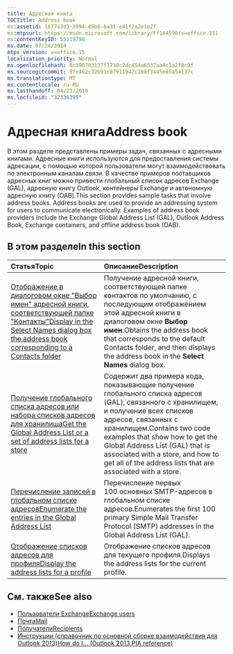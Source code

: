 ```yaml
---
title: Адресная книга
TOCTitle: Address book
ms:assetid: 1677a3d3-3994-49b6-ba31-e41f2a2e1e2f
ms:mtpsurl: https://msdn.microsoft.com/library/Ff184590(v=office.15)
ms:contentKeyID: 55119798
ms.date: 07/24/2014
mtps_version: v=office.15
localization_priority: Normal
ms.openlocfilehash: 8c396703137f1738c2dc454a6537aa4c1a2f8c9f
ms.sourcegitcommit: 8fe462c32b91c87911942c188f3445e85a54137c
ms.translationtype: MT
ms.contentlocale: ru-RU
ms.lasthandoff: 04/23/2019
ms.locfileid: "32336395"
---
```

# <a name="address-book"></a><span data-ttu-id="9ad57-102">Адресная книга</span><span class="sxs-lookup"><span data-stu-id="9ad57-102">Address book</span></span>

<span data-ttu-id="9ad57-p101">В этом разделе представлены примеры задач, связанных с адресными книгами. Адресные книги используются для предоставления системы адресации, с помощью которой пользователи могут взаимодействовать по электронным каналам связи. В качестве примеров поставщиков адресных книг можно привести глобальный список адресов Exchange (GAL), адресную книгу Outlook, контейнеры Exchange и автономную адресную книгу (OAB).</span><span class="sxs-lookup"><span data-stu-id="9ad57-p101">This section provides sample tasks that involve address books. Address books are used to provide an addressing system for users to communicate electronically. Examples of address book providers include the Exchange Global Address List (GAL), Outlook Address Book, Exchange containers, and offline address book (OAB).</span></span>

## <a name="in-this-section"></a><span data-ttu-id="9ad57-106">В этом разделе</span><span class="sxs-lookup"><span data-stu-id="9ad57-106">In this section</span></span>

|<span data-ttu-id="9ad57-107">Статья</span><span class="sxs-lookup"><span data-stu-id="9ad57-107">Topic</span></span>|<span data-ttu-id="9ad57-108">Описание</span><span class="sxs-lookup"><span data-stu-id="9ad57-108">Description</span></span>|
|:----|:----------|
|[<span data-ttu-id="9ad57-109">Отображение в диалоговом окне "Выбор имен" адресной книги, соответствующей папке "Контакты"</span><span class="sxs-lookup"><span data-stu-id="9ad57-109">Display in the Select Names dialog box the address book corresponding to a Contacts folder</span></span>](how-to-display-in-the-select-names-dialog-box-the-address-book-corresponding-to-a-contacts-folder.md)  |<span data-ttu-id="9ad57-110">Получение адресной книги, соответствующей папке контактов по умолчанию, с последующим отображением этой адресной книги в диалоговом окне **Выбор имен**.</span><span class="sxs-lookup"><span data-stu-id="9ad57-110">Obtains the address book that corresponds to the default Contacts folder, and then displays the address book in the **Select Names** dialog box.</span></span>|
|[<span data-ttu-id="9ad57-111">Получение глобального списка адресов или набора списков адресов для хранилища</span><span class="sxs-lookup"><span data-stu-id="9ad57-111">Get the Global Address List or a set of address lists for a store</span></span>](how-to-get-the-global-address-list-or-a-set-of-address-lists-for-a-store.md) |<span data-ttu-id="9ad57-112">Содержит два примера кода, показывающие получение глобального списка адресов (GAL), связанного с хранилищем, и получение всех списков адресов, связанных с хранилищем.</span><span class="sxs-lookup"><span data-stu-id="9ad57-112">Contains two code examples that show how to get the Global Address List (GAL) that is associated with a store, and how to get all of the address lists that are associated with a store.</span></span>|
|[<span data-ttu-id="9ad57-113">Перечисление записей в глобальном списке адресов</span><span class="sxs-lookup"><span data-stu-id="9ad57-113">Enumerate the entries in the Global Address List</span></span>](how-to-enumerate-the-entries-in-the-global-address-list.md)  |<span data-ttu-id="9ad57-114">Перечисление первых 100 основных SMTP-адресов в глобальном списке адресов.</span><span class="sxs-lookup"><span data-stu-id="9ad57-114">Enumerates the first 100 primary Simple Mail Transfer Protocol (SMTP) addresses in the Global Address List (GAL).</span></span>|
|[<span data-ttu-id="9ad57-115">Отображение списков адресов для профиля</span><span class="sxs-lookup"><span data-stu-id="9ad57-115">Display the address lists for a profile</span></span>](how-to-display-the-address-lists-for-a-profile.md)  |<span data-ttu-id="9ad57-116">Отображение списков адресов для текущего профиля.</span><span class="sxs-lookup"><span data-stu-id="9ad57-116">Displays the address lists for the current profile.</span></span>

## <a name="see-also"></a><span data-ttu-id="9ad57-117">См. также</span><span class="sxs-lookup"><span data-stu-id="9ad57-117">See also</span></span>

- [<span data-ttu-id="9ad57-118">Пользователи Exchange</span><span class="sxs-lookup"><span data-stu-id="9ad57-118">Exchange users</span></span>](exchange-users.md)
- [<span data-ttu-id="9ad57-119">Почта</span><span class="sxs-lookup"><span data-stu-id="9ad57-119">Mail</span></span>](mail.md)
- [<span data-ttu-id="9ad57-120">Получатели</span><span class="sxs-lookup"><span data-stu-id="9ad57-120">Recipients</span></span>](recipients.md)
- [<span data-ttu-id="9ad57-121">Инструкции (справочник по основной сборке взаимодействия для Outlook 2013)</span><span class="sxs-lookup"><span data-stu-id="9ad57-121">How do I... (Outlook 2013 PIA reference)</span></span>](how-do-i-outlook-2013-pia-reference.md)

